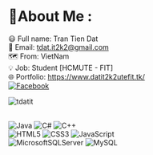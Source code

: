 # 💫About Me :
😃 Full name: Tran Tien Dat <br>
📧 Email: tdat.it2k2@gmail.com <br>
🗺️ From: VietNam <br>
💡 Job: Student [HCMUTE - FIT]<br>
🌐 Portfolio: https://www.datit2k2utefit.tk/ <br>
[![Facebook](https://img.shields.io/badge/Facebook-%231877F2.svg?logo=Facebook&logoColor=white)](https://facebook.com/https://www.facebook.com/Datonephu/)<br>
<p><img align="center" src="https://github-readme-stats.vercel.app/api/top-langs?username=tdatit&show_icons=true&locale=en&layout=compact" alt="tdatit" /></p>



<br>![Java](https://img.shields.io/badge/java-%23ED8B00.svg?style=flat-square&logo=java&logoColor=white) ![C#](https://img.shields.io/badge/c%23-%23239120.svg?style=flat-square&logo=c-sharp&logoColor=white) ![C++](https://img.shields.io/badge/c++-%2300599C.svg?style=flat-square&logo=c%2B%2B&logoColor=white) 
<br>![HTML5](https://img.shields.io/badge/html5-%23E34F26.svg?style=flat-square&logo=html5&logoColor=white) ![CSS3](https://img.shields.io/badge/css3-%231572B6.svg?style=flat-square&logo=css3&logoColor=white) ![JavaScript](https://img.shields.io/badge/javascript-%23323330.svg?style=flat-square&logo=javascript&logoColor=%23F7DF1E)
<br>![MicrosoftSQLServer](https://img.shields.io/badge/Microsoft%20SQL%20Sever-CC2927?style=flat-square&logo=microsoft%20sql%20server&logoColor=white) ![MySQL](https://img.shields.io/badge/mysql-%2300f.svg?style=flat-square&logo=mysql&logoColor=white)

